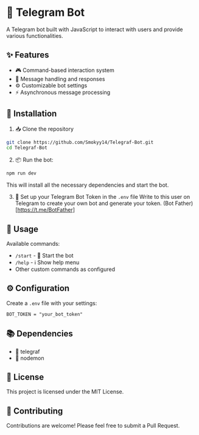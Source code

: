 # 🤖 Telegram Bot

A Telegram bot built with JavaScript to interact with users and provide various functionalities.

## ✨ Features

- 🎮 Command-based interaction system
- 💬 Message handling and responses
- ⚙️ Customizable bot settings
- ⚡ Asynchronous message processing

## 🚀 Installation

1. 📥 Clone the repository
```bash
git clone https://github.com/Smokyy14/Telegraf-Bot.git
cd Telegraf-Bot
``` 
2. 📦 Run the bot:
```bash
npm run dev
```
This will install all the necessary dependencies and start the bot.

3. 🔑 Set up your Telegram Bot Token in the `.env` file
Write to this user on Telegram to create your own bot and generate your token. (Bot Father)[https://t.me/BotFather]

## 📖 Usage

Available commands:
- `/start` - 🎯 Start the bot
- `/help` - ℹ️ Show help menu
- Other custom commands as configured

## ⚙️ Configuration

Create a `.env` file with your settings:
```
BOT_TOKEN = "your_bot_token"
```

## 📚 Dependencies

- 📱 telegraf
- 🔐 nodemon 

## 📄 License

This project is licensed under the MIT License.

## 🤝 Contributing

Contributions are welcome! Please feel free to submit a Pull Request.
